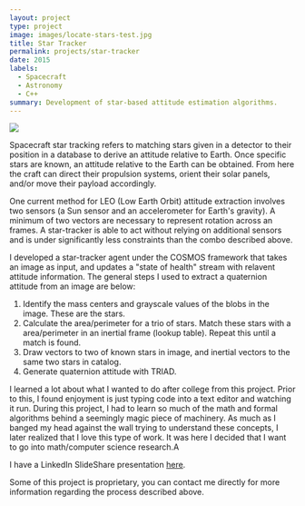 ```yaml
---
layout: project
type: project
image: images/locate-stars-test.jpg
title: Star Tracker
permalink: projects/star-tracker
date: 2015
labels:
  - Spacecraft
  - Astronomy
  - C++
summary: Development of star-based attitude estimation algorithms. 
---
```


<img class="ui image" src="{{ site.baseurl }}/images/location-and-brightness-test.png">

Spacecraft star tracking refers to matching stars given in a detector to their position in a database to derive an attitude relative to Earth. Once specific stars are known, an attitude relative to the Earth can be obtained. From here the craft can direct their propulsion systems, orient their solar panels, and/or move their payload accordingly. 

One current method for LEO (Low Earth Orbit) attitude extraction involves two sensors (a Sun sensor and an accelerometer for Earth's gravity). A minimum of two vectors are necessary to represent rotation across an frames. A star-tracker is able to act without relying on additional sensors and is under significantly less constraints than the combo described above. 

I developed a star-tracker agent under the COSMOS framework that takes an image as input, and updates a "state of health" stream with relavent attitude information. The general steps I used to extract a quaternion attitude from an image are below:

1. Identify the mass centers and grayscale values of the blobs in the image. These are the stars. 
2. Calculate the area/perimeter for a trio of stars. Match these stars with a area/perimeter in an inertial frame (lookup table). Repeat this until a match is found.
3. Draw vectors to two of known stars in image, and inertial vectors to the same two stars in catalog.
4. Generate quaternion attitude with TRIAD.

I learned a lot about what I wanted to do after college from this project. Prior to this, I found enjoyment is just typing code into a text editor and watching it run. During this project, I had to learn so much of the math and formal algorithms behind a seemingly magic piece of machinery. As much as I banged my head against the wall trying to understand these concepts, I later realized that I love this type of work. It was here I decided that I want to go into math/computer science research.A

I have a LinkedIn SlideShare presentation [here](http://www.slideshare.net/GlennGalvizo/hsfl-star-tracker-presentation).

Some of this project is proprietary, you can contact me directly for more information regarding the process described above.
